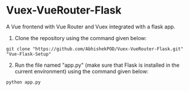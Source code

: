 # Vuex-VueRouter-Flask

A Vue frontend with Vue Router and Vuex integrated with a flask app.

1. Clone the repository using the command given below:

```
git clone "https://github.com/AbhishekPOD/Vuex-VueRouter-Flask.git" "Vue-Flask-Setup"
```

2. Run the file named "app.py" (make sure that Flask is installed in the current environment) using the command given below:

```
python app.py
```